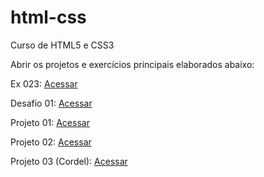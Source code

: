# html-css
 Curso de HTML5 e CSS3

Abrir os projetos e exercícios principais elaborados abaixo:

Ex 023: <a href="https://raphael-machado-silva.github.io/html-css/Exerc%C3%ADcios/ex023/tabela002.html">Acessar</a>

Desafio 01: <a href="https://raphael-machado-silva.github.io/html-css/Desafios/desafio003/index.html">Acessar</a> 

Projeto 01: <a href="https://raphael-machado-silva.github.io/html-css/Projetos/projeto.01/index.html">Acessar</a>

Projeto 02: <a href="https://raphael-machado-silva.github.io/html-css/Projetos/projeto.02/index.html">Acessar</a>

Projeto 03 (Cordel): <a href="https://raphael-machado-silva.github.io/html-css/Projetos/projeto-cordel/index.html">Acessar</a>